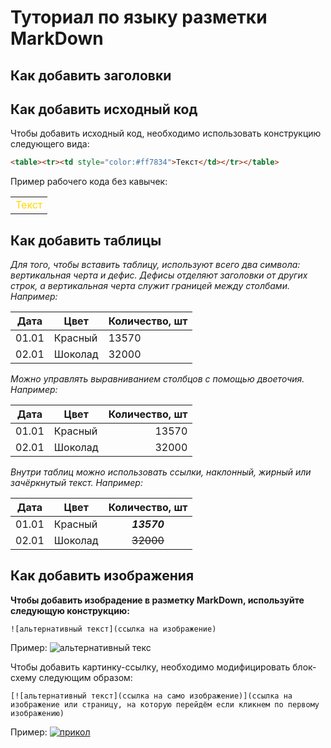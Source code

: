 # Туториал по языку разметки MarkDown

## Как добавить заголовки

## Как добавить исходный код

Чтобы добавить исходный код, необходимо использовать конструкцию следующего вида:
```html
<table><tr><td style="color:#ff7834">Текст</td></tr></table>
```
Пример рабочего кода без кавычек:
<table><tr><td style="color:#FFD700">Текст</td></tr></table>

## Как добавить таблицы

*Для того, чтобы вставить таблицу, используют всего два символа: вертикальная черта и дефис.
Дефисы отделяют заголовки от других строк, а вертикальная черта служит границей между столбами.
Например:*

|  Дата  |  Цвет   |  Количество, шт  |
| ------ | ------  | ---------------- |
| 01.01  | Красный | 13570            |
| 02.01  | Шоколад | 32000            |

*Можно управлять выравниванием столбцов с помощью двоеточия.
Например:*

|  Дата  |  Цвет   |  Количество, шт  |
| ------ | ------  | ----------------:|
| 01.01  | Красный | 13570            |
| 02.01  | Шоколад | 32000            |

*Внутри таблиц можно использовать ссылки, наклонный, жирный или зачёркнутый текст.
Например:*

|  Дата  |  Цвет   |  Количество, шт  |
| ------ | ------  | :--------------: |
| 01.01  | Красный | ***13570***      |
| 02.01  | Шоколад | ~~32000~~        |

## Как добавить изображения

**Чтобы добавить изобрадение в разметку MarkDown, используйте следующую конструкцию:**
```
![альтернативный текст](ссылка на изображение)
```
Пример:
![альтернативный текс](http://pro.radiomayak.ru/wp-content/uploads/2021/03/vetrovye-volny-1-scaled.jpg)

Чтобы добавить картинку-ссылку, необходимо модифицировать блок-схему следующим образом:

```
[![альтернативный текст](ссылка на само изображение)](ссылка на изображение или страницу, на которую перейдём если кликнем по первому изображению)
```
Пример:
[![прикол](https://images.zakupka.com/i3/firms/27/147/147088/pic_e81dfb7bb360609_700x3000_1.png)](https://www.youtube.com/watch?v=dQw4w9WgXcQ)

